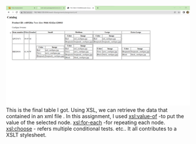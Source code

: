 ![image info](assignment_SHIKA.png)
This is the final table I got.
Using XSL, we can retrieve the data that contained in an xml file .
In this assignment, I used 
<xsl:value-of> -to put the value of the selected node.
<xsl:for-each> -for repeating each node.
<xsl:choose> - refers multiple conditional tests.
etc..
It all contributes to a XSLT stylesheet.
